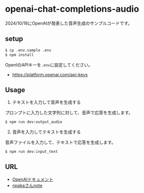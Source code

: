 # openai-chat-completions-audio

2024/10/18にOpenAIが発表した音声生成のサンプルコードです。

## setup

```bash
$ cp .env.sample .env
$ npm install
````

OpenIのAPIキーを`.env`に設定してください。

- https://platform.openai.com/api-keys

## Usage

1. テキストを入力して音声を生成する

プロンプトに入力した文字列に対して、音声で応答を生成します。

```bash
$ npm run dev:output_audio
```

2. 音声を入力してテキストを生成する

音声ファイルを入力して、テキストで応答を生成します。

```bash
$ npm run dev:input_text
```

## URL

- [OpenAIドキュメント](https://platform.openai.com/docs/guides/audio)
- [npakaさんnote](https://note.com/npaka/n/ne6ef35e84903)
